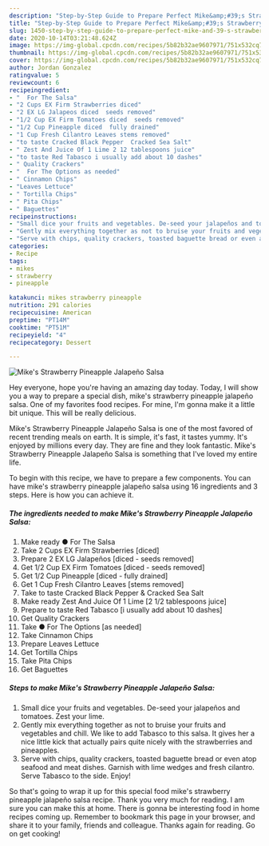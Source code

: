 ```yaml
---
description: "Step-by-Step Guide to Prepare Perfect Mike&amp;#39;s Strawberry Pineapple Jalapeño Salsa"
title: "Step-by-Step Guide to Prepare Perfect Mike&amp;#39;s Strawberry Pineapple Jalapeño Salsa"
slug: 1450-step-by-step-guide-to-prepare-perfect-mike-and-39-s-strawberry-pineapple-jalapeno-salsa
date: 2020-10-14T03:21:48.624Z
image: https://img-global.cpcdn.com/recipes/5b82b32ae9607971/751x532cq70/mikes-strawberry-pineapple-jalapeno-salsa-recipe-main-photo.jpg
thumbnail: https://img-global.cpcdn.com/recipes/5b82b32ae9607971/751x532cq70/mikes-strawberry-pineapple-jalapeno-salsa-recipe-main-photo.jpg
cover: https://img-global.cpcdn.com/recipes/5b82b32ae9607971/751x532cq70/mikes-strawberry-pineapple-jalapeno-salsa-recipe-main-photo.jpg
author: Jordan Gonzalez
ratingvalue: 5
reviewcount: 6
recipeingredient:
- "  For The Salsa"
- "2 Cups EX Firm Strawberries diced"
- "2 EX LG Jalapeos diced  seeds removed"
- "1/2 Cup EX Firm Tomatoes diced  seeds removed"
- "1/2 Cup Pineapple diced  fully drained"
- "1 Cup Fresh Cilantro Leaves stems removed"
- "to taste Cracked Black Pepper  Cracked Sea Salt"
- " Zest And Juice Of 1 Lime 2 12 tablespoons juice"
- "to taste Red Tabasco i usually add about 10 dashes"
- " Quality Crackers"
- "  For The Options as needed"
- " Cinnamon Chips"
- "Leaves Lettuce"
- " Tortilla Chips"
- " Pita Chips"
- " Baguettes"
recipeinstructions:
- "Small dice your fruits and vegetables. De-seed your jalapeños and tomatoes. Zest your lime."
- "Gently mix everything together as not to bruise your fruits and vegetables and chill. We like to add Tabasco to this salsa. It gives her a nice little kick that actually pairs quite nicely with the strawberries and pineapples."
- "Serve with chips, quality crackers, toasted baguette bread or even atop seafood and meat dishes. Garnish with lime wedges and fresh cilantro. Serve Tabasco to the side. Enjoy!"
categories:
- Recipe
tags:
- mikes
- strawberry
- pineapple

katakunci: mikes strawberry pineapple 
nutrition: 291 calories
recipecuisine: American
preptime: "PT14M"
cooktime: "PT51M"
recipeyield: "4"
recipecategory: Dessert

---
```



![Mike&#39;s Strawberry Pineapple Jalapeño Salsa](https://img-global.cpcdn.com/recipes/5b82b32ae9607971/751x532cq70/mikes-strawberry-pineapple-jalapeno-salsa-recipe-main-photo.jpg)

Hey everyone, hope you're having an amazing day today. Today, I will show you a way to prepare a special dish, mike&#39;s strawberry pineapple jalapeño salsa. One of my favorites food recipes. For mine, I'm gonna make it a little bit unique. This will be really delicious.

Mike&#39;s Strawberry Pineapple Jalapeño Salsa is one of the most favored of recent trending meals on earth. It is simple, it's fast, it tastes yummy. It's enjoyed by millions every day. They are fine and they look fantastic. Mike&#39;s Strawberry Pineapple Jalapeño Salsa is something that I've loved my entire life.




To begin with this recipe, we have to prepare a few components. You can have mike&#39;s strawberry pineapple jalapeño salsa using 16 ingredients and 3 steps. Here is how you can achieve it.

<!--inarticleads1-->

##### The ingredients needed to make Mike&#39;s Strawberry Pineapple Jalapeño Salsa:

1. Make ready  ● For The Salsa
1. Take 2 Cups EX Firm Strawberries [diced]
1. Prepare 2 EX LG Jalapeños [diced - seeds removed]
1. Get 1/2 Cup EX Firm Tomatoes [diced - seeds removed]
1. Get 1/2 Cup Pineapple [diced - fully drained]
1. Get 1 Cup Fresh Cilantro Leaves [stems removed]
1. Take to taste Cracked Black Pepper &amp; Cracked Sea Salt
1. Make ready  Zest And Juice Of 1 Lime [2 1/2 tablespoons juice]
1. Prepare to taste Red Tabasco [i usually add about 10 dashes]
1. Get  Quality Crackers
1. Take  ● For The Options [as needed]
1. Take  Cinnamon Chips
1. Prepare Leaves Lettuce
1. Get  Tortilla Chips
1. Take  Pita Chips
1. Get  Baguettes




<!--inarticleads2-->

##### Steps to make Mike&#39;s Strawberry Pineapple Jalapeño Salsa:

1. Small dice your fruits and vegetables. De-seed your jalapeños and tomatoes. Zest your lime.
1. Gently mix everything together as not to bruise your fruits and vegetables and chill. We like to add Tabasco to this salsa. It gives her a nice little kick that actually pairs quite nicely with the strawberries and pineapples.
1. Serve with chips, quality crackers, toasted baguette bread or even atop seafood and meat dishes. Garnish with lime wedges and fresh cilantro. Serve Tabasco to the side. Enjoy!




So that's going to wrap it up for this special food mike&#39;s strawberry pineapple jalapeño salsa recipe. Thank you very much for reading. I am sure you can make this at home. There is gonna be interesting food in home recipes coming up. Remember to bookmark this page in your browser, and share it to your family, friends and colleague. Thanks again for reading. Go on get cooking!
